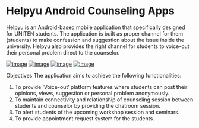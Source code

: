# Helpyu Android Counseling Apps

Helpyu is an Android-based mobile application that specifically designed for UNITEN
students. The application is built as proper channel for them (students) to make confession
and suggestion about the issue inside the university. Helpyu also provides the right channel
for students to voice-out their personal problem direct to the counselor.

<a href="https://postimg.org/image/c5lio9ewb/" target="_blank"><img src="https://s17.postimg.org/c5lio9ewb/image.png" alt="image"/></a>
<a href="https://postimg.org/image/wcyygkk3f/" target="_blank"><img src="https://s17.postimg.org/wcyygkk3f/image.png" alt="image"/></a>
<a href="https://postimg.org/image/5rwfl02aj/" target="_blank"><img src="https://s17.postimg.org/5rwfl02aj/image.png" alt="image"/></a>
<a href="https://postimg.org/image/7wgsm2ohn/" target="_blank"><img src="https://s17.postimg.org/7wgsm2ohn/image.png" alt="image"/></a>

Objectives
The application aims to achieve the following functionalities:
1. To provide ‘Voice-out’ platform features where students can post their opinions, views,
suggestion or personal problem anonymously.
2. To maintain connectivity and relationship of counseling session between students and
counselor by providing the chatroom session.
3. To alert students of the upcoming workshop session and seminars.
4. To provide appointment request system for the students.
